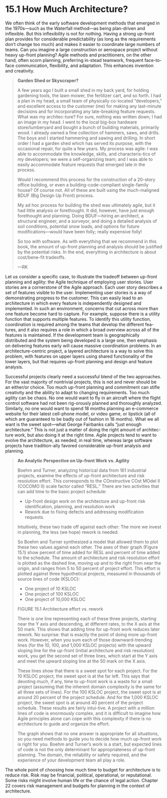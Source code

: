 15.1 How Much Architecture?
===

We often think of the early software development methods that emerged in the 1970s—such as the Waterfall method—as being plan-driven and inflexible. But this inflexibility is not for nothing. Having a strong up-front plan provides for considerable predictability (as long as the requirements don’t change too much)
and makes it easier to coordinate large numbers of teams. Can you imagine a large construction or aerospace project without heavy up-front planning? Agile methods and practitioners, on the other hand, often scorn planning, preferring in-stead teamwork, frequent face-to-face communication, flexibility, and adaptation. This enhances invention and creativity.

> **Garden Shed or Skyscraper?**
> 
> A few years ago I built a small shed in my back yard, for holding gardening tools, the lawn mower, the fertilizer cart, and so forth. I had a plan in my head, a small team of physically co-located “developers,” and excellent access to the customer (me) for making any last-minute decisions and for incorporating any late-breaking feature requests. What was my architec-ture? For sure, nothing was written down; I had an image in my head. I went to the local big-box hardware store/lumberyard and bought a bunch of building materials, primarily wood. I already owned a fine collection of hammers, saws, and drills. The boys and I started hammering and sawing and drilling. In short order I had a garden shed which has served its purpose, with the occasional repair, for quite a few years. My process was agile: I was able to accommodate the knowledge, skills, and characteris-tics of my developers; we were a self-organizing team; and I was able to easily accommodate feature requests that emerged late in the process.
>
> Would I recommend this process for the construction of a 20-story office building, or even a building-code-compliant single-family house? Of course not. All of these are built using the much-maligned BDUF (Big Design Up Front) process.
>
> My ad hoc process for building the shed was ultimately agile, but it had little analysis or forethought. It did, however, have just enough forethought and planning. Doing BDUF—hiring an architect, a structural engineer, and a surveyor, and doing a detailed analysis of soil conditions, potential snow loads, and options for future modifications—would have been folly; really expensive folly!
>
> So too with software. As with everything that we recommend in this book, the amount of up-front planning and analysis should be justified by the potential risks. In the end, everything in architecture is about cost/bene-fit tradeoffs.
>
> —RK

Let us consider a specific case, to illustrate the tradeoff between up-front planning and agility: the Agile technique of employing user stories. User stories are a cornerstone of the Agile approach. Each user story describes a set of features visible to the user. Implementing user stories is a way of demonstrating progress to the customer. This can easily lead to an architecture in which every feature is independently designed and implemented. In such an environment, concerns that cut across more than one feature become hard to capture. For example, suppose there is a utility function that supports multiple features. To identify this utility function, coordination is required among the teams that develop the different fea-tures, and it also requires a role in which a broad overview across all of the features is maintained. If the development team is geographically distributed and the system being developed is a large one, then emphasis on delivering features early will cause massive coordination problems. In an architecture-centric project, a layered architecture is a way to solve this problem, with features on upper layers using shared functionality of the lower layers, but that requires up-front planning and design and feature analysis.

Successful projects clearly need a successful blend of the two approaches. For the vast majority of nontrivial projects, this is not and never should be an either/or choice. Too much up-front planning and commitment can stifle creativity and the ability to adapt to changing requirements. Too much agility can be chaos. No one would want to fly in an aircraft where the flight control software had not been rig-orously planned and thoroughly analyzed. Similarly, no one would want to spend 18 months planning an e-commerce website for their latest cell-phone model, or video game, or lipstick (all of which are guaranteed to be badly out of fashion in 18 months). What we all want is the sweet spot—what George Fairbanks calls “just enough architecture.” This is not just a matter of doing the right amount of architec-ture work, but also doing it at the right time. Agile projects tend to want to evolve the architecture, as needed, in real time, whereas large software projects have tradition-ally favored considerable up-front analysis and planning.

> **An Analytic Perspective on Up-front Work vs. Agility**
> 
> Boehm and Turner, analyzing historical data from 161 industrial projects, examine the effects of up-front architecture and risk resolution effort. This corresponds to the COnstructive COst MOdel II (COCOMO II) scale factor called “RESL.” There are two activities that can add time to the basic project schedule:
> * Up-front design work on the architecture and up-front risk identification, planning, and resolution work
> * Rework due to fixing defects and addressing modification requests.
> 
> Intuitively, these two trade off against each other: The more we invest in planning, the less (we hope) rework is needed.
> 
> So Boehm and Turner synthesized a model that allowed them to plot these two values against each other. The axes of their graph (Figure 15.1) show percent of time added for RESL and percent of time added to the schedule. The amount of architecture and risk resolution effort is plotted as the dashed line, moving up and to the right from near the origin, and ranges from 5 to 50 percent of project effort. This effort is plotted against three hypothetical projects, measured in thousands of source lines of code (KSLOC):
> * One project of 10 KSLOC
> * One project of 100 KSLOC
> * One project of 10,000 KSLOC
>
> [](fig.15.1)
> FIGURE 15.1 Architecture effort vs. rework
>
> There is one line representing each of these three projects, starting near the Y axis and descending, at different rates, to the X axis at the 50 mark. This shows that adding time for up-front work reduces later rework. No surprise: that is exactly the point of doing more up-front work. However, when you sum each of those downward-trending lines (for the 10, 100, and 1,000 KSLOC projects) with the upward sloping line for the up-front (initial architecture and risk resolution) work, you get the second set of three lines, which start at the Y axis and meet the upward sloping line at the 50 mark on the X axis.
>
> These lines show that there is a sweet spot for each project. For the 10 KSLOC project, the sweet spot is at the far left. This says that devoting much, if any, time to up-front work is a waste for a small project (assuming that the inherent domain complexity is the same for all three sets of lines). For the 100 KSLOC project, the sweet spot is at around 20 percent of the project schedule. And for the 1,000 KSLOC project, the sweet spot is at around 40 percent of the project schedule. These results are fairly intui-tive. A project with a million lines of code is enormously complex, and it is difficult to imagine how Agile principles alone can cope with this complexity if there is no architecture to guide and organize the effort.
>
> The graph shows that no one answer is appropriate for all situations, so you need methods to guide you to decide how much up-front work is right for you. Boehm and Turner’s work is a start, but expected lines of code is not the only determinant for appropriateness of up-front planning. The domain, the reliability or safety required, and the experience of your development team all play a role.
>

The whole point of choosing how much time to budget for architecture is to reduce risk. Risk may be financial, political, operational, or reputational. Some risks might involve human life or the chance of legal action. Chapter 22 covers risk management and budgets for planning in the context of architecture.
